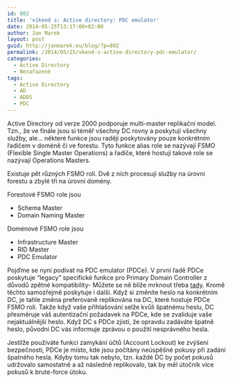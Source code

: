 ```yaml
---
id: 802
title: 'víkend s: Active directory: PDC emulator'
date: 2014-05-25T13:17:00+02:00
author: Jan Marek
layout: post
guid: http://janmarek.eu/blog/?p=802
permalink: /2014/05/25/vkend-s-active-directory-pdc-emulator/
categories:
  - Active Directory
  - Nezařazené
tags:
  - Active Directory
  - AD
  - ADDS
  - PDC
---
```

Active Directory od verze 2000 podporuje multi-master replikační model. Tzn., že ve finále jsou si téměř všechny DC rovny a poskytují všechny služby, ale… některé funkce jsou raději poskytovány pouze konkrétním řadičem v doméně či ve forestu. Tyto funkce alias role se nazývají FSMO (Flexible Single Master Operations) a řadiče, které hostují takové role se nazývají Operations Masters.

Existuje pět různých FSMO rolí. Dvě z nich procesují služby na úrovni forestu a zbylé tři na úrovni domény.

Forestové FSMO role jsou

  * Schema Master
  * Domain Naming Master

Doménové FSMO role jsou

  * Infrastructure Master
  * RID Master
  * PDC Emulator

Pojďme se nyní podívat na PDC emulator (PDCe). V první řadě PDCe poskytuje “legacy” specifické funkce pro Primary Domain Controller z důvodů zpětné kompatibility- Můžete se ně blíže mrknout třeba <a href="http://msdn.microsoft.com/en-us/library/cc237121.aspx" target="_blank">tady</a>. Kromě těchto samozřejmě poskytuje i další. Když si změníte heslo na konkrétním DC, je tahle změna preferovaně replikována na DC, které hostuje PDCe FSMO roli. Takže když vaše přihlašování selže kvůli špatnému heslu, DC přesměruje váš autentizační požadavek na PDCe, kde se zvaliduje vaše nejaktuálnější heslo. Když DC s PDCe zjistí, že opravdu zadáváte špatně heslo, původní DC vás informuje zprávou o použití nesprávného hesla.

Jestilže používáte funkci zamykání účtů (Account Lockout) ke zvýšení bezpečnosti, PDCe je místo, kde jsou počítány neúspěšné pokusy při zadání špatného hesla. Kdyby tomu tak nebylo, tzn. každé DC by počet pokusů udržovalo samostatně a až následně replikovalo, tak by měl útočník více pokusů k brute-force útoku.